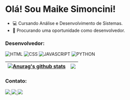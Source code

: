 # Olá! Sou Maike Simoncini!

- 💻
  Cursando Análise e Desenvolvimento de Sistemas.
- 💼
  Procurando uma oportunidade como desenvolvedor.
  
### Desenvolvedor:

 ![HTML](https://img.shields.io/badge/HTML5-E34F26?style=for-the-badge&logo=html5&logoColor=white) 
 ![CSS](https://img.shields.io/badge/CSS3-1572B6?style=for-the-badge&logo=css3&logoColor=white) 
 ![JAVASCRIPT](https://img.shields.io/badge/JavaScript-323330?style=for-the-badge&logo=javascript&logoColor=F7DF1E) 
 ![PYTHON](https://img.shields.io/badge/Python-3776AB?style=for-the-badge&logo=python&logoColor=white)

| <a href="https://github.com/Maike-Simoncini/github-readme-stats"><img align="center" src="https://github-readme-stats.vercel.app/api?username=Maike-Simoncini&show_icons=true&include_all_commits=true&theme=buefy&hide_border=true" alt="Anurag's github stats" /></a> | <a href="https://github.com/Maike-Simoncini/github-readme-stats"><img align="center" src="https://github-readme-stats.vercel.app/api/top-langs/?username=Maike-Simoncini&layout=compact&theme=buefy&hide_border=true" /></a> |
| ------------- | ------------- |

### Contato:

<div>
<a href="mailto:maikesimoncinims@gmail.com" target="_blank"><img src="https://img.shields.io/badge/Gmail-D14836?style=for-the-badge&logo=gmail&logoColor=white">
</a>
<a href="http://t.me/Maikesimoncini" target="_blank"><img src="https://img.shields.io/badge/Telegram-2CA5E0?style=for-the-badge&logo=telegram&logoColor=white">
</a>
<a href="https://wa.me/35999860709" target="_blank"><img src="https://img.shields.io/badge/WhatsApp-25D366?style=for-the-badge&logo=whatsapp&logoColor=white">
</a>
</div>
